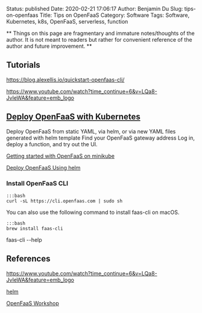 Status: published
Date: 2020-02-21 17:06:17
Author: Benjamin Du
Slug: tips-on-openfaas
Title: Tips on OpenFaaS
Category: Software
Tags: Software, Kubernetes, k8s, OpenFaaS, serverless, function

**
Things on this page are fragmentary and immature notes/thoughts of the author.
It is not meant to readers but rather for convenient reference of the author and future improvement.
**
## Tutorials

https://blog.alexellis.io/quickstart-openfaas-cli/

https://www.youtube.com/watch?time_continue=6&v=LQa8-JvIeWA&feature=emb_logo

## [Deploy OpenFaaS with Kubernetes](https://docs.openfaas.com/deployment/kubernetes/)

Deploy OpenFaaS from static YAML, via helm, or via new YAML files generated with helm template
Find your OpenFaaS gateway address
Log in, deploy a function, and try out the UI.

[Getting started with OpenFaaS on minikube](https://medium.com/faun/getting-started-with-openfaas-on-minikube-634502c7acdf)

[Deploy OpenFaaS Using helm](https://github.com/openfaas/faas-netes/blob/master/HELM.md)

### Install OpenFaaS CLI

	:::bash
	curl -sL https://cli.openfaas.com | sudo sh

You can also use the following command to install faas-cli on macOS.

	:::bash
	brew install faas-cli


faas-cli --help

## References

https://www.youtube.com/watch?time_continue=6&v=LQa8-JvIeWA&feature=emb_logo

[helm](https://github.com/helm/helm)

[OpenFaaS Workshop](https://github.com/openfaas/workshop)
